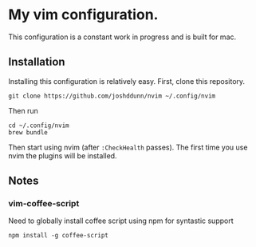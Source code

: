 # My vim configuration.

This configuration is a constant work in progress and is built for mac.

## Installation

Installing this configuration is relatively easy. First, clone this repository.

    git clone https://github.com/joshddunn/nvim ~/.config/nvim

Then run

    cd ~/.config/nvim
    brew bundle

Then start using nvim (after `:CheckHealth` passes). The first time you use nvim the plugins will be installed.

## Notes

### vim-coffee-script

Need to globally install coffee script using npm for syntastic support

    npm install -g coffee-script
